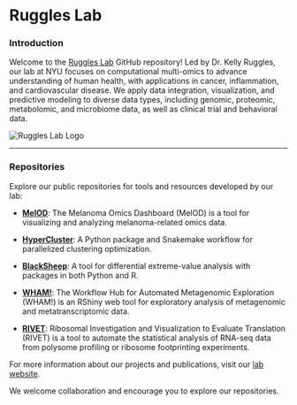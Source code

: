 # Ruggles Lab

### Introduction

Welcome to the [Ruggles Lab](https://www.ruggleslab.org) GitHub repository! Led by Dr. Kelly Ruggles, our lab at NYU focuses on computational multi-omics to advance understanding of human health, with applications in cancer, inflammation, and cardiovascular disease. We apply data integration, visualization, and predictive modeling to diverse data types, including genomic, proteomic, metabolomic, and microbiome data, as well as clinical trial and behavioral data.

![Ruggles Lab Logo](https://avatars.githubusercontent.com/u/17306844?s=200&v=4)

---

### Repositories

Explore our public repositories for tools and resources developed by our lab:

- **[MelOD](https://github.com/ruggleslab/shiny-seq)**: The Melanoma Omics Dashboard (MelOD) is a tool for visualizing and analyzing melanoma-related omics data.

- **[HyperCluster](https://github.com/ruggleslab/hypercluster)**: A Python package and Snakemake workflow for parallelized clustering optimization.

- **[BlackSheep](https://github.com/ruggleslab/blackSheep)**: A tool for differential extreme-value analysis with packages in both Python and R.

- **[WHAM!](https://github.com/ruggleslab/wham)**: The Workflow Hub for Automated Metagenomic Exploration (WHAM!) is an RShiny web tool for exploratory analysis of metagenomic and metatranscriptomic data.

- **[RIVET](https://github.com/ruggleslab/rivet)**: Ribosomal Investigation and Visualization to Evaluate Translation (RIVET) is a tool to automate the statistical analysis of RNA-seq data from polysome profiling or ribosome footprinting experiments.

For more information about our projects and publications, visit our [lab website](https://www.ruggleslab.org).

We welcome collaboration and encourage you to explore our repositories.
